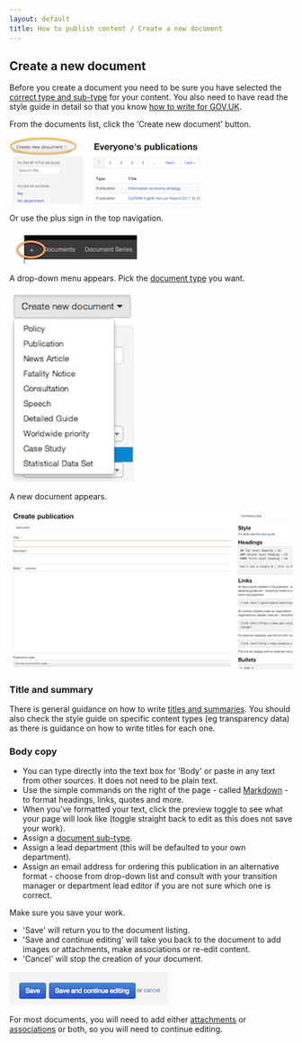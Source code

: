 ```yaml
---
layout: default
title: How to publish content / Create a new document
---
```


## Create a new document

Before you create a document you need to be sure you have selected the [correct type and sub-type](http://alphagov.github.io/inside-government-admin-guide/creating-documents/document-types.html) for your content. You also need to have read the style guide in detail so that you know [how to write for GOV.UK](https://www.gov.uk/designprinciples/styleguide).


From the documents list, click the ‘Create new document’ button.

![Create new document 1](creating-a-new-doc-1.png)

Or use the plus sign in the top navigation.

![Create new document 5](creating-a-new-doc-5.png)

A drop-down menu appears. Pick the [document type](http://alphagov.github.io/inside-government-admin-guide/creating-documents/document-types.html) you want.

![Create new document 2](creating-a-new-doc-2.png)

A new document appears.

![Create new document 3](creating-a-new-doc-3.png)


### Title and summary

There is general guidance on how to write [titles and summaries](https://www.gov.uk/designprinciples/detailedguides#detailed-guides). You should also check the style guide on specific content types (eg transparency data) as there is guidance on how to write titles for each one.

### Body copy

* You can type directly into the text box for 'Body' or paste in any text from other sources. It does not need to be plain text.
* Use the simple commands on the right of the page - called [Markdown](/inside-government-admin-guide/creating-documents/markdown.html) - to format headings, links, quotes and more.
* When you've formatted your text, click the preview toggle to see what your page will look like (toggle straight back to edit as this does not save your work).
* Assign a [document sub-type](http://alphagov.github.io/inside-government-admin-guide/creating-documents/document-types.html).
* Assign a lead department (this will be defaulted to your own department).
* Assign an email address for ordering this publication in an alternative format - choose from drop-down list and consult with your transition manager or department lead editor if you are not sure which one is correct.

Make sure you save your work. 

* 'Save' will return you to the document listing.
* 'Save and continue editing' will take you back to the document to add images or attachments, make associations or re-edit content.
* 'Cancel' will stop the creation of your document.

![Create new document 4](creating-a-new-doc-4.png)

For most documents, you will need to add either [attachments](http://alphagov.github.io/inside-government-admin-guide/creating-documents/add-attachments.html) or [associations](http://alphagov.github.io/inside-government-admin-guide/creating-documents/add-associations.html) or both, so you will need to continue editing.

